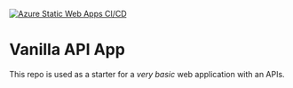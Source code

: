 [![Azure Static Web Apps CI/CD](https://github.com/StaticWebAppTest/vanilla-api-westus2/actions/workflows/azure-static-web-apps-ashy-hill-0339df41e.yml/badge.svg?branch=master)](https://github.com/StaticWebAppTest/vanilla-api-westus2/actions/workflows/azure-static-web-apps-ashy-hill-0339df41e.yml)

# Vanilla API App

This repo is used as a starter for a _very basic_ web application with an APIs.
